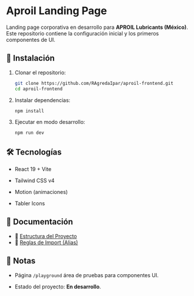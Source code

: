 # Aproil Landing Page

Landing page corporativa en desarrollo para **APROIL Lubricants (México)**.  
Este repositorio contiene la configuración inicial y los primeros componentes de UI.

## 🚀 Instalación

1. Clonar el repositorio:
    ```bash
    git clone https://github.com/RAgredaIpar/aproil-frontend.git
    cd aproil-frontend
    ```
2. Instalar dependencias:
    ```bash
    npm install
    ```
3. Ejecutar en modo desarrollo:
    ```bash
    npm run dev
    ```
## 🛠️ Tecnologías
- React 19 + Vite

- Tailwind CSS v4

- Motion (animaciones)

- Tabler Icons

## 📂 Documentación
- 📖 [Estructura del Proyecto](docs/project-structure.md)
- 🔗 [Reglas de Import (Alias)](docs/alias.md)


## 📌 Notas
- Página `/playground` área de pruebas para componentes UI.

- Estado del proyecto: __En desarrollo__.